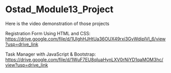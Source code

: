# Ostad_Module13_Project

Here is the video demonstration of those projects

Registration Form Using HTML and CSS: https://drive.google.com/file/d/1UlghHJHtUa36OUX49rxi3GvWdjplVl_6/view?usp=drive_link

Task Manager with JavaScript & Bootstrap: https://drive.google.com/file/d/1WuF7EU8qIuaHynLXV0rNiYD1qaMOM3hc/view?usp=drive_link
